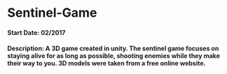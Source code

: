 # Sentinel-Game

#### Start Date: 02/2017

#### Description: A 3D game created in unity. The sentinel game focuses on staying alive for as long as possible, shooting enemies while they make their way to you. 3D models were taken from a free online website.
